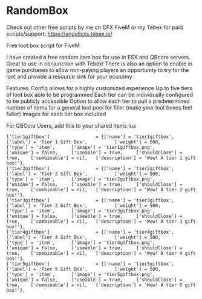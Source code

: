 # RandomBox

Check out other free scripts by me on CFX FiveM or my Tebex for paid scripts/support: https://angelicxs.tebex.io/

Free loot box script for FiveM

I have created a free random item box for use in ESX and QBcore servers. Great to use in conjunction with Tebex! There is also an option to enable in game purchases to allow non-paying players an opportunity to try for the loot and provide a resource sink for your economy.

Features:
Config allows for a highly customized experience
Up to five tiers of loot box able to be programmed
Each tier can be individually configured to be publicly accessible
Option to allow each tier to pull a predetermined number of items for a general loot pool for filler (make your loot boxes feel fuller)
Images for each tier box included


For QBCore Users, add this to your shared items.lua

	['tier1giftbox'] 				 = {['name'] = 'tier1giftbox', 					['label'] = 'Tier 1 Gift Box', 			['weight'] = 500, 		['type'] = 'item', 		['image'] = 'tier1giftbox.png', 		['unique'] = false, 	['useable'] = true, 	['shouldClose'] = true,	   ['combinable'] = nil,   ['description'] = 'Wow! A tier 1 gift box!'},
	['tier2giftbox'] 				 = {['name'] = 'tier2giftbox', 					['label'] = 'Tier 2 Gift Box', 			['weight'] = 500, 		['type'] = 'item', 		['image'] = 'tier2giftbox.png', 		['unique'] = false, 	['useable'] = true, 	['shouldClose'] = true,	   ['combinable'] = nil,   ['description'] = 'Wow! A tier 2 gift box!'},
	['tier3giftbox'] 				 = {['name'] = 'tier3giftbox', 					['label'] = 'Tier 3 Gift Box', 			['weight'] = 500, 		['type'] = 'item', 		['image'] = 'tier3giftbox.png', 		['unique'] = false, 	['useable'] = true, 	['shouldClose'] = true,	   ['combinable'] = nil,   ['description'] = 'Wow! A tier 3 gift box!'},
	['tier4giftbox'] 				 = {['name'] = 'tier4giftbox', 					['label'] = 'Tier 4 Gift Box', 			['weight'] = 500, 		['type'] = 'item', 		['image'] = 'tier4giftbox.png', 		['unique'] = false, 	['useable'] = true, 	['shouldClose'] = true,	   ['combinable'] = nil,   ['description'] = 'Wow! A tier 4 gift box!'},
	['tier5giftbox'] 				 = {['name'] = 'tier5giftbox', 					['label'] = 'Tier 5 Gift Box', 			['weight'] = 500, 		['type'] = 'item', 		['image'] = 'tier5giftbox.png', 		['unique'] = false, 	['useable'] = true, 	['shouldClose'] = true,	   ['combinable'] = nil,   ['description'] = 'Wow! A tier 5 gift box!'},

